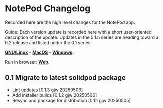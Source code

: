 # NotePod Changelog

Recorded here are the high level changes for the NotePod app.

Guide: Each version update is recorded here with a short user-oriented
description of the update. Updates in the 0.1.n series are heading
toward a 0.2 release and listed under the 0.1 series.

[**GNU/Linux**](https://solidcommunity.au/installers/notepod-dev-linux.zip) -
[**MacOS**](https://solidcommunity.au/installers/notepod-dev-macos.zip) -
[**Windows**](https://solidcommunity.au/installers/notepod-dev-windows-inno.exe).

Run in browser: [**Web**](https://notepod.solidcommunity.au).

## 0.1 Migrate to latest solidpod package

+ Lint updates [0.1.3 gjw 20250506]
+ Add installer builds [0.1.2 gjw 20250506]
+ Resync and package for distribution [0.1.1 gjw 20250505]
